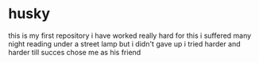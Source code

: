 # husky
this is my first repository
i have worked really hard for this
i suffered many night reading under a street lamp
but i didn't gave up i tried harder and harder
till succes chose me as his friend

